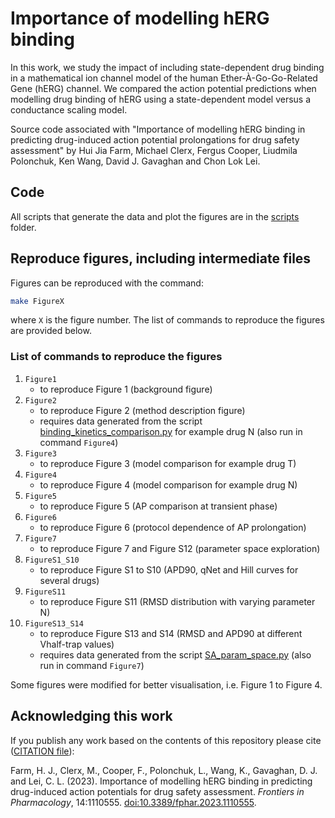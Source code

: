 # Importance of modelling hERG binding

In this work, we study the impact of including state-dependent drug binding in a mathematical ion channel model of the human Ether-À-Go-Go-Related Gene (hERG) channel.
We compared the action potential predictions when modelling drug binding of hERG using a state-dependent model versus a conductance scaling model.

Source code associated with "Importance of modelling hERG binding in predicting drug-induced action potential prolongations for drug safety assessment" by Hui Jia Farm,
Michael Clerx,
Fergus Cooper,
Liudmila Polonchuk,
Ken Wang,
David J. Gavaghan and
Chon Lok Lei.

## Code
All scripts that generate the data and plot the figures are in the [scripts](./scripts) folder.

## Reproduce figures, including intermediate files
Figures can be reproduced with the command:
```bash
make FigureX
```
where `X` is the figure number. The list of commands to reproduce the figures are provided below.

### List of commands to reproduce the figures
1. `Figure1` 
    - to reproduce Figure 1 (background figure)
2. `Figure2` 
    - to reproduce Figure 2 (method description figure)
    - requires data generated from the script [binding_kinetics_comparison.py](scripts/binding_kinetics_comparison.py) for example drug N (also run in command `Figure4`)
3. `Figure3`
    - to reproduce Figure 3 (model comparison for example drug T)
4. `Figure4`
    - to reproduce Figure 4 (model comparison for example drug N)
5. `Figure5`
    - to reproduce Figure 5 (AP comparison at transient phase)
6. `Figure6`
    - to reproduce Figure 6 (protocol dependence of AP prolongation)
7. `Figure7`
    - to reproduce Figure 7 and Figure S12 (parameter space exploration)
8. `FigureS1_S10`
    - to reproduce Figure S1 to S10 (APD90, qNet and Hill curves for several drugs)
9. `FigureS11`
    - to reproduce Figure S11 (RMSD distribution with varying parameter N)
10. `FigureS13_S14`
    - to reproduce Figure S13 and S14 (RMSD and APD90 at different Vhalf-trap values)
    - requires data generated from the script [SA_param_space.py](scripts/SA_param_space.py) (also run in command `Figure7`)

Some figures were modified for better visualisation, i.e. Figure 1 to Figure 4.

## Acknowledging this work
If you publish any work based on the contents of this repository please cite ([CITATION file](CITATION)):

Farm, H. J., Clerx, M., Cooper, F., Polonchuk, L., Wang, K., Gavaghan, D. J. and Lei, C. L. (2023).
Importance of modelling hERG binding in predicting drug-induced action potentials for drug safety assessment.
_Frontiers in Pharmacology_, 14:1110555.
[doi:10.3389/fphar.2023.1110555](https://doi.org/10.3389/fphar.2023.1110555).

